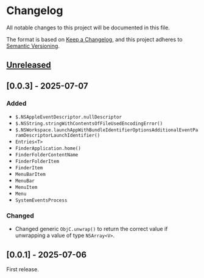 <!-- markdownlint-configure-file {"MD024": { "siblings_only": true } } -->

# Changelog

All notable changes to this project will be documented in this file.

The format is based on [Keep a Changelog](https://keepachangelog.com/en/1.0.0/), and this project
adheres to [Semantic Versioning](https://semver.org/spec/v2.0.0.html).

## [Unreleased]

## [0.0.3] - 2025-07-07

### Added

- `$.NSAppleEventDescriptor.nullDescriptor`
- `$.NSString.stringWithContentsOfFileUsedEncodingError()`
- `$.NSWorkspace.launchAppWithBundleIdentifierOptionsAdditionalEventParamDescriptorLaunchIdentifier()`
- `Entries<T>`
- `FinderApplication.home()`
- `FinderFolderContentName`
- `FinderFolderItem`
- `FinderItem`
- `MenuBarItem`
- `MenuBar`
- `MenuItem`
- `Menu`
- `SystemEventsProcess`

### Changed

- Changed generic `ObjC.unwrap()` to return the correct value if unwrapping a value of type
  `NSArray<V>`.

## [0.0.1] - 2025-07-06

First release.

[unreleased]: https://github.com/Tatsh/jxa-lib/compare/v0.0.1...HEAD
